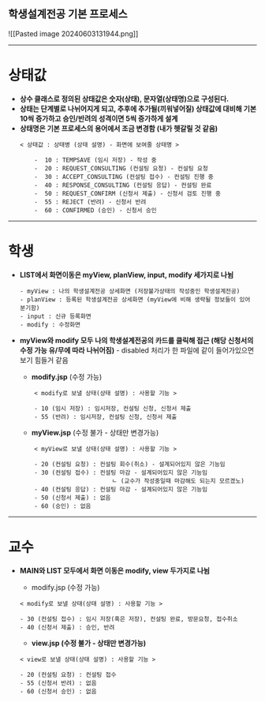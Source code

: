 
## 학생설계전공 기본 프로세스

![[Pasted image 20240603131944.png]]

---
# **상태값**

- **상수 클래스로 정의된 상태값은 숫자(상태), 문자열(상태명)으로 구성된다.**
- **상태는 단계별로 나뉘어지게 되고, 추후에 추가될(끼워넣어질) 상태값에 대비해 기본 10씩 증가하고 승인/반려의 성격이면 5씩 증가하게 설계**
- **상태명은 기본 프로세스의 용어에서 조금 변경함 (내가 헷갈릴 것 같음)**
	```
	< 상태값 : 상태병 (상태 설명) - 화면에 보여줄 상태명 >
	
		-  10 : TEMPSAVE (임시 저장) - 작성 중
		-  20 : REQUEST_CONSULTING (컨설팅 요청) - 컨설팅 요청
		-  30 : ACCEPT_CONSULTING (컨설팅 접수) - 컨설팅 진행 중
		-  40 : RESPONSE_CONSULTING (컨설팅 응답) - 컨설팅 완료
		-  50 : REQUEST_CONFIRM (신청서 제출) - 신청서 검토 진행 중 
		-  55 : REJECT (반려) - 신청서 반려
		-  60 : CONFIRMED (승인) - 신청서 승인
	```

---
# **학생**

-  **LIST에서 화면이동은 myView, planView,  input, modify 세가지로 나뉨**
	```
	- myView : 나의 학생설계전공 상세화면 (저장불가상태의 작성중인 학생설계전공)
	- planView : 등록된 학생설계전공 상세화면 (myView에 비해 생략될 정보들이 있어 분기함)
	- input : 신규 등록화면
	- modify : 수정화면
	```

-  **myView와 modify 모두 나의 학생설계전공의 카드를 클릭해 접근 (해당 신청서의 수정 가능 유/무에 따라 나뉘어짐)** - disabled 처리가 한 파일에 같이 들어가있으면 보기 힘들거 같음

	- **modify.jsp** (수정 가능)
	```
		< modify로 보낼 상태(상태 설명) : 사용할 기능 >
			
		- 10 (임시 저장) : 임시저장, 컨설팅 신청, 신청서 제출 
		- 55 (반려) : 임시저장, 컨설팅 신청, 신청서 제출
	```

	- **myView.jsp** (수정 불가 - 상태만 변경가능)
	```
		< myView로 보낼 상태(상태 설명) : 사용할 기능 >
		
		- 20 (컨설팅 요청) : 컨설팅 회수(취소) - 설계되어있지 않은 기능임
		- 30 (컨설팅 접수) : 컨설팅 마감 - 설계되어있지 않은 기능임
							  ㄴ (교수가 작성중일때 마감해도 되는지 모르겠노)
		- 40 (컨설팅 응답) : 컨설팅 마감 - 설계되어있지 않은 기능임
		- 50 (신청서 제출) : 없음
		- 60 (승인) : 없음
	```


---

# 교수

 - **MAIN와 LIST 모두에서 화면 이동은 modify, view 두가지로 나뉨**

	 - modify.jsp (수정 가능)
	```
	< modify로 보낼 상태(상태 설명) : 사용할 기능 >

	- 30 (컨설팅 접수) : 임시 저장(혹은 저장), 컨설팅 완료, 방문요청, 접수취소
	- 40 (신청서 제출) : 승인, 반려
	```
	
	 - **view.jsp (수정 불가 - 상태만 변경가능)**
	```
	< view로 보낼 상태(상태 설명) : 사용할 기능 > 

	- 20 (컨설팅 요청) : 컨설팅 접수
	- 55 (신청서 반려) : 없음
	- 60 (신청서 승인) : 없음

	```
	